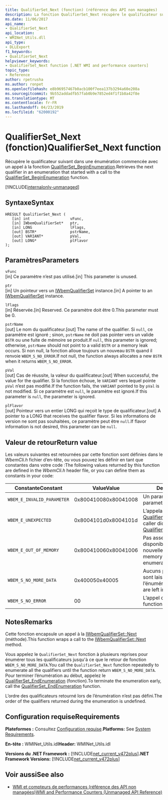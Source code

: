 ```yaml
---
title: QualifierSet_Next (fonction) (référence des API non managées)
description: La fonction QualifierSet_Next récupère le qualificateur suivant dans une énumération.
ms.date: 11/06/2017
api_name:
- QualifierSet_Next
api_location:
- WMINet_Utils.dll
api_type:
- DLLExport
f1_keywords:
- QualifierSet_Next
helpviewer_keywords:
- QualifierSet_Next function [.NET WMI and performance counters]
topic_type:
- Reference
author: rpetrusha
ms.author: ronpet
ms.openlocfilehash: e8b96957467b0acb100f7eea137b3294a60e208a
ms.sourcegitcommit: 9b552addadfb57fab0b9e7852ed4f1f1b8a42f8e
ms.translationtype: MT
ms.contentlocale: fr-FR
ms.lasthandoff: 04/23/2019
ms.locfileid: "62000192"
---
```

# <a name="qualifiersetnext-function"></a><span data-ttu-id="6a4a3-103">QualifierSet_Next (fonction)</span><span class="sxs-lookup"><span data-stu-id="6a4a3-103">QualifierSet_Next function</span></span>
<span data-ttu-id="6a4a3-104">Récupère le qualificateur suivant dans une énumération commencée avec un appel à la fonction [QualifierSet_BeginEnumeration](qualifierset-beginenumeration.md).</span><span class="sxs-lookup"><span data-stu-id="6a4a3-104">Retrieves the next qualifier in an enumeration that started with a call to the [QualifierSet_BeginEnumeration](qualifierset-beginenumeration.md) function.</span></span>   

[!INCLUDE[internalonly-unmanaged](../../../../includes/internalonly-unmanaged.md)]
  
## <a name="syntax"></a><span data-ttu-id="6a4a3-105">Syntaxe</span><span class="sxs-lookup"><span data-stu-id="6a4a3-105">Syntax</span></span>  
  
```  
HRESULT QualifierSet_Next (
   [in] int                  vFunc, 
   [in] IWbemQualifierSet*   ptr, 
   [in] LONG                 lFlags,
   [out] BSTR*               pstrName,        
   [out] VARIANT*            pVal,
   [out] LONG*               plFlavor                 
); 
```  

## <a name="parameters"></a><span data-ttu-id="6a4a3-106">Paramètres</span><span class="sxs-lookup"><span data-stu-id="6a4a3-106">Parameters</span></span>

`vFunc`   
<span data-ttu-id="6a4a3-107">[in] Ce paramètre n’est pas utilisé.</span><span class="sxs-lookup"><span data-stu-id="6a4a3-107">[in] This parameter is unused.</span></span>

`ptr`   
<span data-ttu-id="6a4a3-108">[in] Un pointeur vers un [IWbemQualifierSet](/windows/desktop/api/wbemcli/nn-wbemcli-iwbemqualifierset) instance.</span><span class="sxs-lookup"><span data-stu-id="6a4a3-108">[in] A pointer to an [IWbemQualifierSet](/windows/desktop/api/wbemcli/nn-wbemcli-iwbemqualifierset) instance.</span></span>

`lFlags`   
<span data-ttu-id="6a4a3-109">[in] Réservée.</span><span class="sxs-lookup"><span data-stu-id="6a4a3-109">[in] Reserved.</span></span> <span data-ttu-id="6a4a3-110">Ce paramètre doit être 0.</span><span class="sxs-lookup"><span data-stu-id="6a4a3-110">This parameter must be 0.</span></span>

`pstrName`   
<span data-ttu-id="6a4a3-111">[out] Le nom du qualificateur.</span><span class="sxs-lookup"><span data-stu-id="6a4a3-111">[out] The name of the qualifier.</span></span> <span data-ttu-id="6a4a3-112">Si `null`, ce paramètre est ignoré ; sinon, `pstrName` ne doit pas pointer vers un valide `BSTR` ou une fuite de mémoire se produit.</span><span class="sxs-lookup"><span data-stu-id="6a4a3-112">If `null`, this parameter is ignored; otherwise, `pstrName` should not point to a valid `BSTR` or a memory leak occurs.</span></span> <span data-ttu-id="6a4a3-113">Si non null, la fonction alloue toujours un nouveau `BSTR` quand il renvoie `WBEM_S_NO_ERROR`.</span><span class="sxs-lookup"><span data-stu-id="6a4a3-113">If not null, the function always allocates a new `BSTR` when it returns `WBEM_S_NO_ERROR`.</span></span>

`pVal`   
<span data-ttu-id="6a4a3-114">[out] Cas de réussite, la valeur du qualificateur.</span><span class="sxs-lookup"><span data-stu-id="6a4a3-114">[out] When successful, the value for the qualifier.</span></span> <span data-ttu-id="6a4a3-115">Si la fonction échoue, le `VARIANT` vers lequel pointe `pVal` n’est pas modifié.</span><span class="sxs-lookup"><span data-stu-id="6a4a3-115">If the function fails, the `VARIANT` pointed to by `pVal` is not modified.</span></span> <span data-ttu-id="6a4a3-116">Si ce paramètre est `null`, le paramètre est ignoré.</span><span class="sxs-lookup"><span data-stu-id="6a4a3-116">If this parameter is `null`, the parameter is ignored.</span></span>

`plFlavor`   
<span data-ttu-id="6a4a3-117">[out] Pointeur vers un entier LONG qui reçoit le type de qualificateur.</span><span class="sxs-lookup"><span data-stu-id="6a4a3-117">[out] A pointer to a LONG that receives the qualifier flavor.</span></span> <span data-ttu-id="6a4a3-118">Si les informations de version ne sont pas souhaitées, ce paramètre peut être `null`.</span><span class="sxs-lookup"><span data-stu-id="6a4a3-118">If flavor information is not desired, this parameter can be `null`.</span></span> 

## <a name="return-value"></a><span data-ttu-id="6a4a3-119">Valeur de retour</span><span class="sxs-lookup"><span data-stu-id="6a4a3-119">Return value</span></span>

<span data-ttu-id="6a4a3-120">Les valeurs suivantes est retournées par cette fonction sont définies dans le *WbemCli.h* fichier d’en-tête, ou vous pouvez les définir en tant que constantes dans votre code :</span><span class="sxs-lookup"><span data-stu-id="6a4a3-120">The following values returned by this function are defined in the *WbemCli.h* header file, or you can define them as constants in your code:</span></span>

|<span data-ttu-id="6a4a3-121">Constante</span><span class="sxs-lookup"><span data-stu-id="6a4a3-121">Constant</span></span>  |<span data-ttu-id="6a4a3-122">Value</span><span class="sxs-lookup"><span data-stu-id="6a4a3-122">Value</span></span>  |<span data-ttu-id="6a4a3-123">Description</span><span class="sxs-lookup"><span data-stu-id="6a4a3-123">Description</span></span>  |
|---------|---------|---------|
|`WBEM_E_INVALID_PARAMETER` | <span data-ttu-id="6a4a3-124">0x80041008</span><span class="sxs-lookup"><span data-stu-id="6a4a3-124">0x80041008</span></span> | <span data-ttu-id="6a4a3-125">Un paramètre n’est pas valide.</span><span class="sxs-lookup"><span data-stu-id="6a4a3-125">A parameter is not valid.</span></span> |
|`WBEM_E_UNEXPECTED` | <span data-ttu-id="6a4a3-126">0x8004101d</span><span class="sxs-lookup"><span data-stu-id="6a4a3-126">0x8004101d</span></span> | <span data-ttu-id="6a4a3-127">L’appelant n’a pas appelé [QualifierSet_BeginEnumeration](qualifierset-beginenumeration.md).</span><span class="sxs-lookup"><span data-stu-id="6a4a3-127">The caller did not call [QualifierSet_BeginEnumeration](qualifierset-beginenumeration.md).</span></span> |
|`WBEM_E_OUT_OF_MEMORY` | <span data-ttu-id="6a4a3-128">0x80041006</span><span class="sxs-lookup"><span data-stu-id="6a4a3-128">0x80041006</span></span> | <span data-ttu-id="6a4a3-129">Pas assez de mémoire est disponible pour commencer une nouvelle énumération.</span><span class="sxs-lookup"><span data-stu-id="6a4a3-129">Not enough memory is available to begin a new enumeration.</span></span> |
| `WBEM_S_NO_MORE_DATA` | <span data-ttu-id="6a4a3-130">0x40005</span><span class="sxs-lookup"><span data-stu-id="6a4a3-130">0x40005</span></span> | <span data-ttu-id="6a4a3-131">Aucuns plus de qualificateurs ne sont laissées dans l’énumération.</span><span class="sxs-lookup"><span data-stu-id="6a4a3-131">No more qualifiers are left in the enumeration.</span></span> |
|`WBEM_S_NO_ERROR` | <span data-ttu-id="6a4a3-132">0</span><span class="sxs-lookup"><span data-stu-id="6a4a3-132">0</span></span> | <span data-ttu-id="6a4a3-133">L’appel de fonction a réussi.</span><span class="sxs-lookup"><span data-stu-id="6a4a3-133">The function call was successful.</span></span>  |
  
## <a name="remarks"></a><span data-ttu-id="6a4a3-134">Notes</span><span class="sxs-lookup"><span data-stu-id="6a4a3-134">Remarks</span></span>

<span data-ttu-id="6a4a3-135">Cette fonction encapsule un appel à la [IWbemQualifierSet::Next](/windows/desktop/api/wbemcli/nf-wbemcli-iwbemqualifierset-next) (méthode).</span><span class="sxs-lookup"><span data-stu-id="6a4a3-135">This function wraps a call to the [IWbemQualifierSet::Next](/windows/desktop/api/wbemcli/nf-wbemcli-iwbemqualifierset-next) method.</span></span>

<span data-ttu-id="6a4a3-136">Vous appelez le `QualifierSet_Next` fonction à plusieurs reprises pour énumérer tous les qualificateurs jusqu'à ce que le retour de fonction `WBEM_S_NO_MORE_DATA`.</span><span class="sxs-lookup"><span data-stu-id="6a4a3-136">You call the `QualifierSet_Next` function repeatedly to enumerate all the qualifiers until the function return `WBEM_S_NO_MORE_DATA`.</span></span> <span data-ttu-id="6a4a3-137">Pour terminer l’énumération au début, appelez le [QualifierSet_EndEnumeration](qualifierset-endenumeration.md) (fonction).</span><span class="sxs-lookup"><span data-stu-id="6a4a3-137">To terminate the enumeration early, call the [QualifierSet_EndEnumeration](qualifierset-endenumeration.md) function.</span></span>

<span data-ttu-id="6a4a3-138">L’ordre des qualificateurs retourné lors de l’énumération n’est pas défini.</span><span class="sxs-lookup"><span data-stu-id="6a4a3-138">The order of the qualifiers returned during the enumeration is undefined.</span></span>

## <a name="requirements"></a><span data-ttu-id="6a4a3-139">Configuration requise</span><span class="sxs-lookup"><span data-stu-id="6a4a3-139">Requirements</span></span>  
 <span data-ttu-id="6a4a3-140">**Plateformes :** Consultez [Configuration requise](../../../../docs/framework/get-started/system-requirements.md).</span><span class="sxs-lookup"><span data-stu-id="6a4a3-140">**Platforms:** See [System Requirements](../../../../docs/framework/get-started/system-requirements.md).</span></span>  
  
 <span data-ttu-id="6a4a3-141">**En-tête :** WMINet_Utils.idl</span><span class="sxs-lookup"><span data-stu-id="6a4a3-141">**Header:** WMINet_Utils.idl</span></span>  
  
 <span data-ttu-id="6a4a3-142">**Versions du .NET Framework :** [!INCLUDE[net_current_v472plus](../../../../includes/net-current-v472plus.md)]</span><span class="sxs-lookup"><span data-stu-id="6a4a3-142">**.NET Framework Versions:** [!INCLUDE[net_current_v472plus](../../../../includes/net-current-v472plus.md)]</span></span>  
  
## <a name="see-also"></a><span data-ttu-id="6a4a3-143">Voir aussi</span><span class="sxs-lookup"><span data-stu-id="6a4a3-143">See also</span></span>

- [<span data-ttu-id="6a4a3-144">WMI et compteurs de performances (référence des API non managées)</span><span class="sxs-lookup"><span data-stu-id="6a4a3-144">WMI and Performance Counters (Unmanaged API Reference)</span></span>](index.md)
